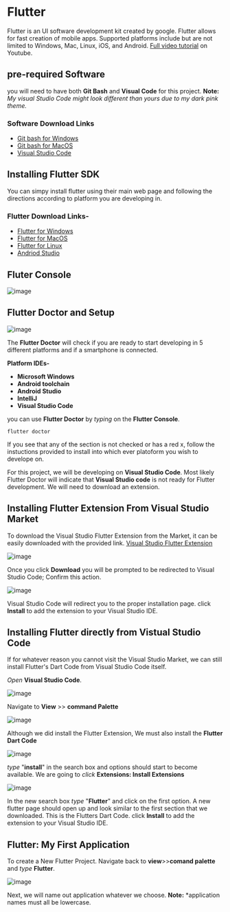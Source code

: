 # Flutter

Flutter is an UI software development kit created by google. Flutter allows for fast creation of mobile apps. Supported platforms include but are not limited to Windows, Mac, Linux, iOS, and Android. [Full video tutorial](https://www.youtube.com/watch?v=2tmAQ3RGh1w) on Youtube.

## pre-required Software

you will need to have both **Git Bash** and **Visual Code** for this project. **Note:** *My visual Studio Code might look different than yours due to my dark pink theme.* 

### Software Download Links
- [Git bash for Windows](https://gitforwindows.org/)
- [Git bash for MacOS](https://git-scm.com/download/mac)
- [Visual Studio Code](https://code.visualstudio.com/)


## Installing Flutter SDK

You can simpy install flutter using their main web page and following the directions according to platform you are developing in.

### **Flutter Download Links-**
- [Flutter for Windows](https://flutter.dev/docs/get-started/install/windows)
- [Flutter for MacOS](https://flutter.dev/docs/get-started/install/macos)
- [Flutter for Linux](https://flutter.dev/docs/get-started/install/linux)
- [Andriod Studio](https://developer.android.com/studio)

## Fluter Console

![image](https://raw.githubusercontent.com/jordanadrianoo/Hack-Quarantine-2020/master/Repository%20Images/Flutter%20images/Flutter%20cmd.JPG)

## Flutter Doctor and Setup

![image](https://raw.githubusercontent.com/jordanadrianoo/Hack-Quarantine-2020/master/Repository%20Images/Flutter%20images/Flutter%20Doctor.JPG)

The **Flutter Doctor** will check if you are ready to start developing in 5 different platforms and if a smartphone is connected.

**Platform IDEs-**
- **Microsoft Windows**
- **Android toolchain**
- **Android Studio**
- **IntelliJ**
- **Visual Studio Code**

you can use **Flutter Doctor** by *typing* on the **Flutter Console**. 

```
flutter doctor
```

If you see that any of the section is not checked or has a red x, follow the instuctions provided to install into which ever platoform you wish to develope on.

For this project, we will be developing on **Visual Studio Code**. Most likely Flutter Doctor will indicate that **Visual Studio code** is not ready for Flutter development. We will need to download an extension.

## Installing Flutter Extension From Visual Studio Market
To download the Visual Studio Flutter Extension from the Market, it can be easily downloaded with the provided link.
[Visual Studio Flutter Extension](https://marketplace.visualstudio.com/items?itemName=Dart-Code.flutter)

![image](https://raw.githubusercontent.com/jordanadrianoo/Hack-Quarantine-2020/master/Repository%20Images/Flutter%20images/VS%20Flutter%20Extension.JPG)

Once you click **Download** you will be prompted to be redirected to Visual Studio Code; Confirm this action.

![image](https://raw.githubusercontent.com/jordanadrianoo/Hack-Quarantine-2020/master/Repository%20Images/Flutter%20images/VS%20Extension%20Download.JPG)

Visual Studio Code will redirect you to the proper installation page. click **Install** to add the extension to your Visual Studio IDE. 

## Installing Flutter directly from Vistual Studio Code

If for whatever reason you cannot visit the Visual Studio Market, we can still install Flutter's Dart Code from Visual Studio Code itself.

*Open* **Visual Studio Code**.

![image](https://raw.githubusercontent.com/jordanadrianoo/Hack-Quarantine-2020/master/Repository%20Images/Flutter%20images/blank%20studio%20workspace.JPG)

Navigate to **View** >> **command Palette**

![image](https://raw.githubusercontent.com/jordanadrianoo/Hack-Quarantine-2020/master/Repository%20Images/Flutter%20images/Command%20Palette.JPG)

Although we did install the Flutter Extension, We must also install the **Flutter Dart Code** 

![image](https://raw.githubusercontent.com/jordanadrianoo/Hack-Quarantine-2020/master/Repository%20Images/Flutter%20images/Install%20Extensions.JPG)

*type* "**install**" in the search box and options should start to become available. We are going to *click* **Extensions: Install Extensions**

![image](https://raw.githubusercontent.com/jordanadrianoo/Hack-Quarantine-2020/master/Repository%20Images/Flutter%20images/Flutter%20Dart%20Code.JPG)

In the new search box *type* "**Flutter**" and click on the first option. A new flutter page should open up and look similar to the first section that we downloaded. This is the Flutters Dart Code. click **Install** to add the extension to your Visual Studio IDE.

## Flutter: My First Application

To create a New Flutter Project. Navigate back to **view**>>**comand palette** and *type* **Flutter**.

![image](https://raw.githubusercontent.com/jordanadrianoo/Hack-Quarantine-2020/master/Repository%20Images/Flutter%20images/Flutter%20new%20project.JPG)

Next, we will name out application whatever we choose. **Note:** *application names must all be lowercase.

